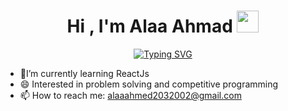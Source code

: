 <h1 align="center">Hi , I'm Alaa Ahmad <img src="https://media.giphy.com/media/hvRJCLFzcasrR4ia7z/giphy.gif" width="35"></h1>
<p align="center">
<a href="https://git.io/typing-svg"><img src="https://readme-typing-svg.demolab.com?font=Fira+Code&weight=900&size=24&pause=1000&center=true&vCenter=true&width=435&lines=Computer+science+student;Competitive+Programmer" alt="Typing SVG" /></a> </p>


- 🌱I’m currently learning ReactJs
- 😄 Interested in problem solving and competitive programming
- 📫 How to reach me: alaaahmed2032002@gmail.com

